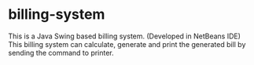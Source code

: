 # billing-system
This is a Java Swing based billing system. (Developed in NetBeans IDE)
This billing system can calculate, generate and print the generated bill by sending the command to printer.
